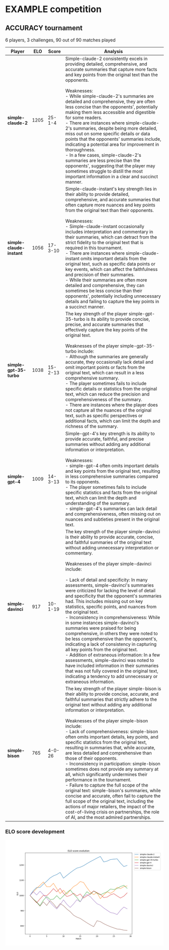 
# EXAMPLE competition
## ACCURACY tournament
6 players, 3 challenges, 90 out of 90 matches played

| Player | ELO | Score | Analysis |
|---|---|---|---|
**simple-claude-2**|1205|25-1-4|Simple-claude-2 consistently excels in providing detailed, comprehensive, and accurate summaries that capture more facts and key points from the original text than the opponents.<br><br>Weaknesses:<br>- While simple-claude-2's summaries are detailed and comprehensive, they are often less concise than the opponents', potentially making them less accessible and digestible for some readers.<br>- There are instances where simple-claude-2's summaries, despite being more detailed, miss out on some specific details or data points that the opponents' summaries include, indicating a potential area for improvement in thoroughness.<br>- In a few cases, simple-claude-2's summaries are less precise than the opponents', suggesting that the player may sometimes struggle to distill the most important information in a clear and succinct manner.|
**simple-claude-instant**|1056|17-3-10|Simple-claude-instant's key strength lies in their ability to provide detailed, comprehensive, and accurate summaries that often capture more nuances and key points from the original text than their opponents.<br><br>Weaknesses:<br>- Simple-claude-instant occasionally includes interpretation and commentary in their summaries, which can detract from the strict fidelity to the original text that is required in this tournament.<br>- There are instances where simple-claude-instant omits important details from the original text, such as specific data points or key events, which can affect the faithfulness and precision of their summaries.<br>- While their summaries are often more detailed and comprehensive, they can sometimes be less concise than their opponents', potentially including unnecessary details and failing to capture the key points in a succinct manner.|
**simple-gpt-35-turbo**|1038|15-2-13|The key strength of the player simple-gpt-35-turbo is its ability to provide concise, precise, and accurate summaries that effectively capture the key points of the original text.<br><br>Weaknesses of the player simple-gpt-35-turbo include:<br>- Although the summaries are generally accurate, they occasionally lack detail and omit important points or facts from the original text, which can result in a less comprehensive summary.<br>- The player sometimes fails to include specific details or statistics from the original text, which can reduce the precision and comprehensiveness of the summary.<br>- There are instances where the player does not capture all the nuances of the original text, such as specific perspectives or additional facts, which can limit the depth and richness of the summary.|
**simple-gpt-4**|1009|14-3-13|Simple-gpt-4's key strength is its ability to provide accurate, faithful, and precise summaries without adding any additional information or interpretation.<br><br>Weaknesses:<br>- simple-gpt-4 often omits important details and key points from the original text, resulting in less comprehensive summaries compared to its opponents.<br>- The player sometimes fails to include specific statistics and facts from the original text, which can limit the depth and understanding of the summary.<br>- simple-gpt-4's summaries can lack detail and comprehensiveness, often missing out on nuances and subtleties present in the original text.|
**simple-davinci**|917|10-1-19|The key strength of the player simple-davinci is their ability to provide accurate, concise, and faithful summaries of the original text without adding unnecessary interpretation or commentary.<br><br>Weaknesses of the player simple-davinci include:<br><br>- Lack of detail and specificity: In many assessments, simple-davinci's summaries were criticized for lacking the level of detail and specificity that the opponent's summaries had. This includes missing out on key statistics, specific points, and nuances from the original text.<br>- Inconsistency in comprehensiveness: While in some instances simple-davinci's summaries were praised for being comprehensive, in others they were noted to be less comprehensive than the opponent's, indicating a lack of consistency in capturing all key points from the original text.<br>- Addition of extraneous information: In a few assessments, simple-davinci was noted to have included information in their summaries that was not fully covered in the original text, indicating a tendency to add unnecessary or extraneous information.|
**simple-bison**|765|4-0-26|The key strength of the player simple-bison is their ability to provide concise, accurate, and faithful summaries that strictly adhere to the original text without adding any additional information or interpretation.<br><br>Weaknesses of the player simple-bison include:<br>- Lack of comprehensiveness: simple-bison often omits important details, key points, and specific statistics from the original text, resulting in summaries that, while accurate, are less detailed and comprehensive than those of their opponents.<br>- Inconsistency in participation: simple-bison sometimes does not provide any summary at all, which significantly undermines their performance in the tournament.<br>- Failure to capture the full scope of the original text: simple-bison's summaries, while concise and accurate, often fail to capture the full scope of the original text, including the actions of major retailers, the impact of the cost-of-living crisis on partnerships, the role of AI, and the most admired partnerships.|


### ELO score development
![ELO Development](./elo_history.png)